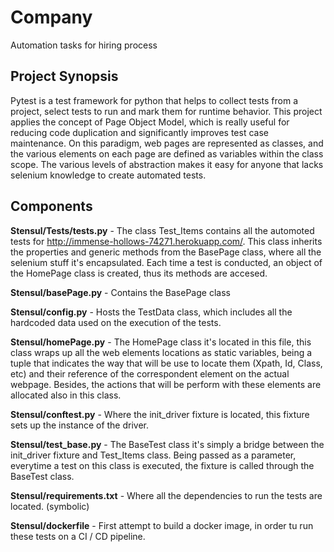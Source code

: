 # Company
Automation tasks for hiring process

**Project Synopsis**
------------------------------

Pytest is a test framework for python that helps to collect tests from a project, select tests to run and mark them for runtime behavior. This project applies the concept of Page Object Model, which is really useful for reducing code duplication and significantly improves test case maintenance. On this paradigm, web pages are represented as classes, and the various elements on each page are defined as variables within the class scope. The various levels of abstraction makes it easy for anyone that lacks selenium knowledge to create automated tests.

**Components**
------------------------------
**Stensul/Tests/tests.py**  - The class Test_Items contains all the automoted tests for http://immense-hollows-74271.herokuapp.com/. This class inherits the properties and generic methods from the BasePage class, where all the selenium stuff it's encapsulated. Each time a test is conducted, an object of the HomePage class is created, thus its methods are accesed.

**Stensul/basePage.py** - Contains the BasePage class

**Stensul/config.py** - Hosts the TestData class, which includes all the hardcoded data used on the execution of the tests.

**Stensul/homePage.py** - The HomePage class it's located in this file, this class wraps up all the web elements locations as static variables, being a tuple that indicates the way that will be use to locate them (Xpath, Id, Class, etc) and their reference of the correspondent element on the actual webpage. Besides, the actions that will be perform with these elements are allocated also in this class.

**Stensul/conftest.py** - Where the init_driver fixture is located, this fixture sets up the instance of the driver.

**Stensul/test_base.py** - The BaseTest class it's simply a bridge between the init_driver fixture and Test_Items class. Being passed as a parameter, everytime a test on this class is executed, the fixture is called through the BaseTest class.

**Stensul/requirements.txt** - Where all the dependencies to run the tests are located. (symbolic)

**Stensul/dockerfile** - First attempt to build a docker image, in order tu run these tests on a CI / CD pipeline.







